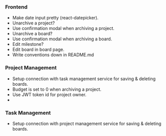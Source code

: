 ### Frontend

* Make date input pretty (react-datepicker).
* Unarchive a project?
* Use confirmation modal when archiving a project.
* Unarchive a board?
* Use confirmation modal when archiving a board.
* Edit milestone?
* Edit board in board page.
* Write conventions down in README.md

### Project Management

* Setup connection with task management service for saving & deleting boards.
* Budget is set to 0 when archiving a project.
* Use JWT token id for project owner.
* 
### Task Management

* Setup connection with project management service for saving & deleting boards.